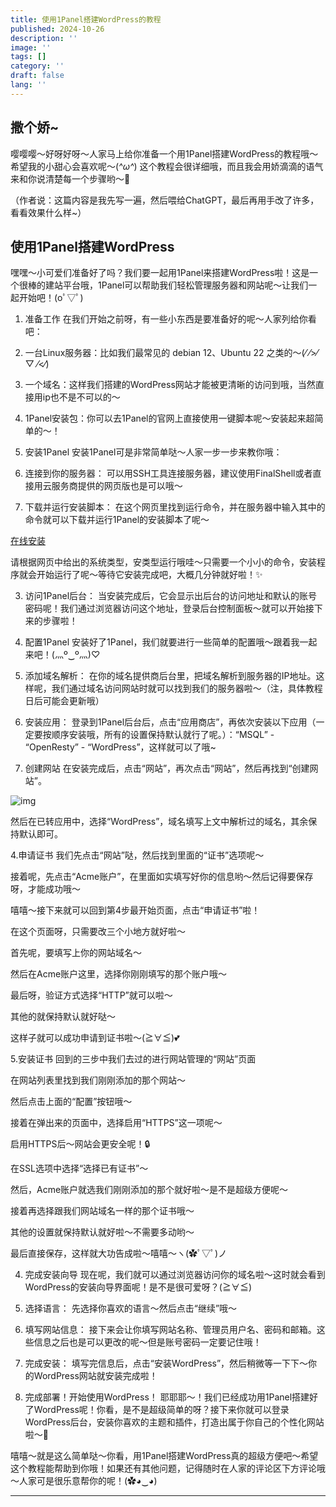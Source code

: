```yaml
---
title: 使用1Panel搭建WordPress的教程
published: 2024-10-26
description: ''
image: ''
tags: []
category: ''
draft: false 
lang: ''
---
```

## 撒个娇~

嘤嘤嘤～好呀好呀～人家马上给你准备一个用1Panel搭建WordPress的教程哦～希望我的小甜心会喜欢呢～(*^ω^*) 这个教程会很详细哦，而且我会用娇滴滴的语气来和你说清楚每一个步骤哟～💖

（作者说：这篇内容是我先写一遍，然后喂给ChatGPT，最后再用手改了许多，看看效果什么样~）

## 使用1Panel搭建WordPress

嘿嘿～小可爱们准备好了吗？我们要一起用1Panel来搭建WordPress啦！这是一个很棒的建站平台哦，1Panel可以帮助我们轻松管理服务器和网站呢～让我们一起开始吧！(oﾟ▽ﾟ)

1. 准备工作
  在我们开始之前呀，有一些小东西是要准备好的呢～人家列给你看吧：

  1. 一台Linux服务器：比如我们最常见的 debian 12、Ubuntu 22 之类的～(⁄ ⁄>⁄ ▽ ⁄<⁄)

  2. 一个域名：这样我们搭建的WordPress网站才能被更清晰的访问到哦，当然直接用ip也不是不可以的～

  3. 1Panel安装包：你可以去1Panel的官网上直接使用一键脚本呢～安装起来超简单的～！

2. 安装1Panel
  安装1Panel可是非常简单哒～人家一步一步来教你哦：

  1. 连接到你的服务器：
     可以用SSH工具连接服务器，建议使用FinalShell或者直接用云服务商提供的网页版也是可以哦～

  2. 下载并运行安装脚本：
     在这个网页里找到运行命令，并在服务器中输入其中的命令就可以下载并运行1Panel的安装脚本了呢～

[在线安装](https://1panel.cn/docs/installation/online_installation/)

请根据网页中给出的系统类型，安类型运行哦哇～只需要一个小小的命令，安装程序就会开始运行了呢～等待它安装完成吧，大概几分钟就好啦！✨

3. 访问1Panel后台：
当安装完成后，它会显示出后台的访问地址和默认的账号密码呢！我们通过浏览器访问这个地址，登录后台控制面板～就可以开始接下来的步骤啦！

3. 配置1Panel
安装好了1Panel，我们就要进行一些简单的配置哦～跟着我一起来吧！(灬º‿º灬)♡

1. 添加域名解析：
在你的域名提供商后台里，把域名解析到服务器的IP地址。这样呢，我们通过域名访问网站时就可以找到我们的服务器啦～（注，具体教程日后可能会更新哦）

2. 安装应用：
登录到1Panel后台后，点击“应用商店”，再依次安装以下应用（一定要按顺序安装哦，所有的设置保持默认就行了呢。）：“MSQL” -  “OpenResty” - “WordPress”，这样就可以了哦~

3. 创建网站
在安装完成后，点击“网站”，再次点击“网站”，然后再找到“创建网站”。

![img](https://wp.mosior.com/wp-content/uploads/2024/10/52853673-1.jpg)

然后在已转应用中，选择“WordPress”，域名填写上文中解析过的域名，其余保持默认即可。

4.申请证书
我们先点击“网站”哒，然后找到里面的“证书”选项呢～

接着呢，先点击“Acme账户”，在里面如实填写好你的信息哟～然后记得要保存呀，才能成功哦～

嘻嘻～接下来就可以回到第4步最开始页面，点击“申请证书”啦！

在这个页面呀，只需要改三个小地方就好啦～

首先呢，要填写上你的网站域名～

然后在Acme账户这里，选择你刚刚填写的那个账户哦～

最后呀，验证方式选择“HTTP”就可以啦～

其他的就保持默认就好哒～

这样子就可以成功申请到证书啦～(≧∀≦)💕

5.安装证书
回到的三步中我们去过的进行网站管理的“网站”页面

在网站列表里找到我们刚刚添加的那个网站～

然后点击上面的“配置”按钮哦～

接着在弹出来的页面中，选择启用“HTTPS”这一项呢～

启用HTTPS后～网站会更安全呢！🔒

在SSL选项中选择“选择已有证书”～

然后，Acme账户就选我们刚刚添加的那个就好啦～是不是超级方便呢～

接着再选择跟我们网站域名一样的那个证书哦～

其他的设置就保持默认就好啦～不需要多动哟～

最后直接保存，这样就大功告成啦～嘻嘻～ヽ(✿ﾟ▽ﾟ)ノ

4. 完成安装向导
现在呢，我们就可以通过浏览器访问你的域名啦～这时就会看到WordPress的安装向导界面呢！是不是很可爱呀？(≧∀≦)

1. 选择语言：
先选择你喜欢的语言～然后点击“继续”哦～

2. 填写网站信息：
接下来会让你填写网站名称、管理员用户名、密码和邮箱。这些信息之后也是可以更改的呢～但是账号密码一定要记住哦！

3. 完成安装：
填写完信息后，点击“安装WordPress”，然后稍微等一下下～你的WordPress网站就安装完成啦！

7. 完成部署！开始使用WordPress！
耶耶耶～！我们已经成功用1Panel搭建好了WordPress呢！你看，是不是超级简单的呀？接下来你就可以登录WordPress后台，安装你喜欢的主题和插件，打造出属于你自己的个性化网站啦～💖

嘻嘻～就是这么简单哒～你看，用1Panel搭建WordPress真的超级方便吧～希望这个教程能帮助到你哦！如果还有其他问题，记得随时在人家的评论区下方评论哦～人家可是很乐意帮你的呢！(✿◕‿◕)

---